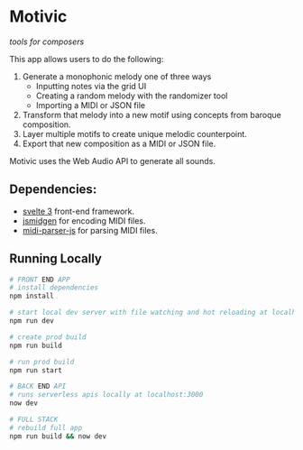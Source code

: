 # Motivic

_tools for composers_

This app allows users to do the following:

1. Generate a monophonic melody one of three ways
    - Inputting notes via the grid UI
    - Creating a random melody with the randomizer tool
    - Importing a MIDI or JSON file
2. Transform that melody into a new motif using concepts from baroque composition.
3. Layer multiple motifs to create unique melodic counterpoint.
4. Export that new composition as a MIDI or JSON file.

Motivic uses the Web Audio API to generate all sounds.

## Dependencies:

-   [svelte 3](https://github.com/sveltejs/svelte) front-end framework.
-   [jsmidgen](https://github.com/dingram/jsmidgen) for encoding MIDI files.
-   [midi-parser-js](https://github.com/colxi/midi-parser-js) for parsing MIDI files.

## Running Locally

```bash
# FRONT END APP
# install dependencies
npm install

# start local dev server with file watching and hot reloading at localhost:5000
npm run dev

# create prod build
npm run build

# run prod build
npm run start

# BACK END API
# runs serverless apis locally at localhost:3000
now dev

# FULL STACK
# rebuild full app
npm run build && now dev
```
